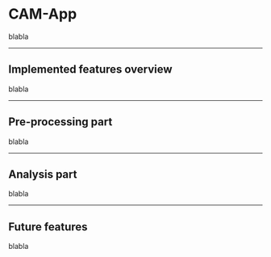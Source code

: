 CAM-App
=====

blabla 



***
Implemented features overview
----------------

blabla

***
Pre-processing part
----------------

blabla

***
Analysis part
----------------

blabla

***
Future features
----------------

blabla

